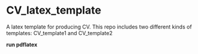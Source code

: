 # CV_latex_template
A latex template for producing CV.
This repo includes two different kinds of templates: CV_template1 and CV_template2

**run pdflatex**

